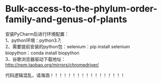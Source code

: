 # Bulk-access-to-the-phylum-order-family-and-genus-of-plants
安装PyCharm后进行环境配置：   
1、python环境：python3.7;  
2、需要提前安装的python包：selenium：pip install selenium  
                          biopython：conda install biopython  
3、谷歌浏览器驱动下载地址：  
http://npm.taobao.org/mirrors/chromedriver/  
  
  
代码逻辑混乱，请海涵！！！！！！！！！！！！！！！！！  
